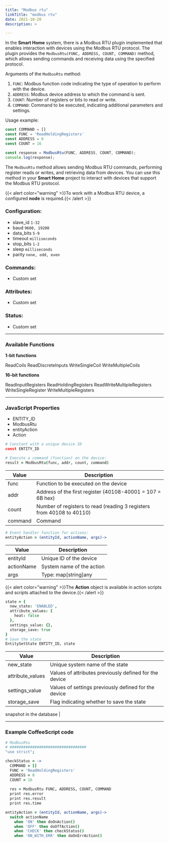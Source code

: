 ```yaml
---
title: "Modbus rtu"
linkTitle: "modbus rtu"
date: 2021-10-20 
description: >

---
```


In the **Smart Home** system, there is a Modbus RTU plugin implemented that enables interaction with devices using the
Modbus RTU protocol. The plugin provides the `ModbusRtu(FUNC, ADDRESS, COUNT, COMMAND)` method, which allows sending
commands and receiving data using the specified protocol.

Arguments of the `ModbusRtu` method:

1. `FUNC`: Modbus function code indicating the type of operation to perform with the device.
2. `ADDRESS`: Modbus device address to which the command is sent.
3. `COUNT`: Number of registers or bits to read or write.
4. `COMMAND`: Command to be executed, indicating additional parameters and settings.

Usage example:

```javascript
const COMMAND = []
const FUNC = 'ReadHoldingRegisters'
const ADDRESS = 0
const COUNT = 16

const response = ModbusRtu(FUNC, ADDRESS, COUNT, COMMAND);
console.log(response);
```

The `ModbusRtu` method allows sending Modbus RTU commands, performing register reads or writes, and retrieving data from
devices. You can use this method in your **Smart Home** project to interact with devices that support the Modbus RTU
protocol.

{{< alert color="warning" >}}To work with a Modbus RTU device, a configured **node** is required.{{< /alert >}}

### Configuration:

* slave_id `1-32`
* baud `9600, 19200`
* data_bits `5-9`
* timeout `milliseconds`
* stop_bits `1-2`
* sleep `milliseconds`
* parity `none, odd, even`

### Commands:

* Custom set

### Attributes:

* Custom set

### Status:

* Custom set

----------------

### Available Functions

**1-bit functions**

ReadCoils
ReadDiscreteInputs
WriteSingleCoil
WriteMultipleCoils

**16-bit functions**

ReadInputRegisters
ReadHoldingRegisters
ReadWriteMultipleRegisters
WriteSingleRegister
WriteMultipleRegisters

----------------

### JavaScript Properties

* ENTITY_ID
* ModbusRtu
* entityAction
* Action

```coffeescript
# Constant with a unique device ID
const ENTITY_ID
````

```coffeescript
# Execute a command (function) on the device:
result = ModbusRtu(func, addr, count, command)
```

| Value   | Description                                                           |
|---------|-----------------------------------------------------------------------|
| func    | Function to be executed on the device                                 |
| addr    | Address of the first register (40108-40001 = 107 = 6B hex)            |
| count   | Number of registers to read (reading 3 registers from 40108 to 40110) |
| command | Command                                                               |

```coffeescript
# Event handler function for actions:
entityAction = (entityId, actionName, args)->
```

| Value      | Description               |
|------------|---------------------------|
| entityId   | Unique ID of the device   |
| actionName | System name of the action |
| args       | Type: map[string]any      |

{{< alert color="warning" >}}The **Action** object is available in action scripts and scripts attached to the device.{{<
/alert >}}

```coffeescript
state = {
  new_state: 'ENABLED',
  attribute_values: {
    heat: false
  },
  settings_value: {},
  storage_save: true
} 
# Save the state 
EntitySetState ENTITY_ID, state
```

| Value            | Description                                            |
|------------------|--------------------------------------------------------|
| new_state        | Unique system name of the state                        |
| attribute_values | Values of attributes previously defined for the device |
| settings_value   | Values of settings previously defined for the device   |
| storage_save     | Flag indicating whether to save the state              

snapshot in the database |

----------------

### Example CoffeeScript code

```coffeescript
# ModbusRtu
# ##################################
"use strict";

checkStatus = ->
  COMMAND = []
  FUNC = 'ReadHoldingRegisters'
  ADDRESS = 0
  COUNT = 16
  
  res = ModbusRtu FUNC, ADDRESS, COUNT, COMMAND
  print res.error
  print res.result
  print res.time

entityAction = (entityId, actionName, args)->
  switch actionName
    when 'ON' then doOnAction()
    when 'OFF' then doOffAction()
    when 'CHECK' then checkStatus()
    when 'ON_WITH_ERR' then doOnErrAction()

```


